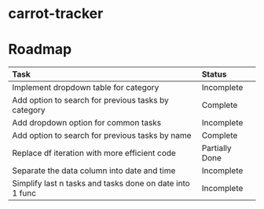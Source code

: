 # carrot-tracker

# Roadmap
| Task                                                       | Status                              |
|:-----------------------------------------------------------|:------------------------------------|
| Implement dropdown table for category                      | Incomplete                          |
| Add option to search for previous tasks by category        | Complete                            |
| Add dropdown option for common tasks                       | Incomplete                          |
| Add option to search for previous tasks by name            | Complete                            |
| Replace df iteration with more efficient code              | Partially Done                      |
| Separate the data column into date and time                | Incomplete                          |
| Simplify last n tasks and tasks done on date into 1 func   | Incomplete                          |

